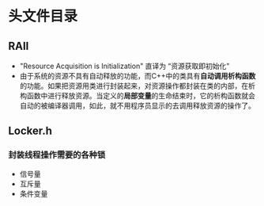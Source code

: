 # 头文件目录

## RAII
* "Resource Acquisition is Initialization" 直译为 “资源获取即初始化”
* 由于系统的资源不具有自动释放的功能，而C++中的类具有**自动调用析构函数**的功能。如果把资源用类进行封装起来，对资源操作都封装在类的内部，在析构函数中进行释放资源。当定义的**局部变量**的生命结束时，它的析构函数就会自动的被编译器调用，如此，就不用程序员显示的去调用释放资源的操作了。

## Locker.h
### 封装线程操作需要的各种锁
* 信号量
* 互斥量
* 条件变量